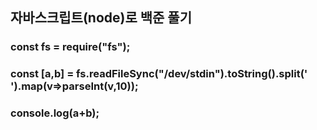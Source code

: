 ## 자바스크립트(node)로 백준 풀기
### const fs = require("fs");
### const [a,b] = fs.readFileSync("/dev/stdin").toString().split(' ').map(v=>parseInt(v,10));
### console.log(a+b);
